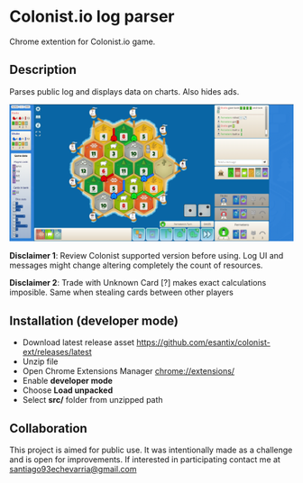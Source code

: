 # Colonist.io log parser
Chrome extention for Colonist.io game.

## Description
Parses public log and displays data on charts. Also hides ads. 

![demo](.img/image.png)


**Disclaimer 1**: Review Colonist supported version before using. Log UI and messages might change altering completely the count of resources. 

**Disclaimer 2**: Trade with Unknown Card [?] makes exact calculations imposible. Same when stealing cards between other players


## Installation (developer mode)

- Download latest release asset https://github.com/esantix/colonist-ext/releases/latest
- Unzip file 
- Open Chrome Extensions Manager [chrome://extensions/](chrome://extensions/)
- Enable **developer mode**
- Choose **Load unpacked**
- Select **src/** folder from unzipped path

## Collaboration

This project is aimed for public use. It was intentionally made as a challenge and is open for improvements. If interested in participating contact me at santiago93echevarria@gmail.com

